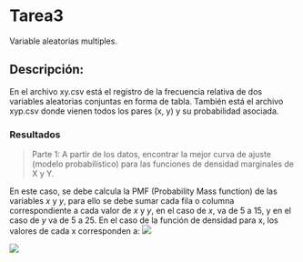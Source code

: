 # Tarea3
Variable aleatorias multiples. 

## Descripción: 
En el archivo xy.csv está el registro de la frecuencia relativa de dos variables aleatorias conjuntas en forma de tabla. También está el archivo xyp.csv donde vienen todos los pares (x, y) y su probabilidad asociada.

### Resultados
> Parte 1:  A partir de los datos, encontrar la mejor curva de ajuste (modelo probabilístico) para las funciones de densidad marginales de X y Y.

En este caso, se debe calcula la PMF (Probability Mass function) de las variables *x* y *y*, para ello se debe sumar cada fila o columna correspondiente a cada valor de *x* y *y*, en el caso de *x*, va de 5 a 15, y en el caso de *y* va de 5 a 25. En el caso de la función de densidad para x, los valores de cada x corresponden a:
<img src="https://render.githubusercontent.com/render/math?math=x_5=0.06714, x_6=0.07172, x_7=0.08327,x_8=0.09230,x_9=0.12226,x10=0.14149,x_11=0.12172,x12=0.09834,x13=0.07686,x14=0.05977,x15=0.06519"> 
 





<img src="https://render.githubusercontent.com/render/math?math=e^{i\pi}=-1">


